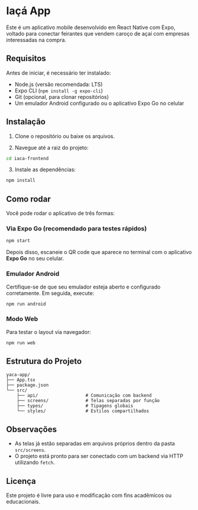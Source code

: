 
# Iaçá App

Este é um aplicativo mobile desenvolvido em React Native com Expo, voltado para conectar feirantes que vendem caroço de açaí com empresas interessadas na compra.

## Requisitos

Antes de iniciar, é necessário ter instalado:

- Node.js (versão recomendada: LTS)
- Expo CLI (`npm install -g expo-cli`)
- Git (opcional, para clonar repositórios)
- Um emulador Android configurado ou o aplicativo Expo Go no celular

## Instalação

1. Clone o repositório ou baixe os arquivos.

2. Navegue até a raiz do projeto:

```bash
cd iaca-frontend
````

3. Instale as dependências:

```bash
npm install
```

## Como rodar

Você pode rodar o aplicativo de três formas:

### Via Expo Go (recomendado para testes rápidos)

```bash
npm start
```

Depois disso, escaneie o QR code que aparece no terminal com o aplicativo **Expo Go** no seu celular.

### Emulador Android

Certifique-se de que seu emulador esteja aberto e configurado corretamente. Em seguida, execute:

```bash
npm run android
```

### Modo Web

Para testar o layout via navegador:

```bash
npm run web
```

## Estrutura do Projeto

```
yaca-app/
├── App.tsx
├── package.json
└── src/
    ├── api/                  # Comunicação com backend
    ├── screens/              # Telas separadas por função
    ├── types/                # Tipagens globais
    └── styles/               # Estilos compartilhados
```

## Observações

* As telas já estão separadas em arquivos próprios dentro da pasta `src/screens`.
* O projeto está pronto para ser conectado com um backend via HTTP utilizando `fetch`.

## Licença

Este projeto é livre para uso e modificação com fins acadêmicos ou educacionais.

```

